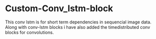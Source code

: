# Custom-Conv_lstm-block

This conv lstm is for short term dependencies in sequencial image data.
Along with conv-lstm blocks i have also added the timedistributed conv blocks for convolutions.
